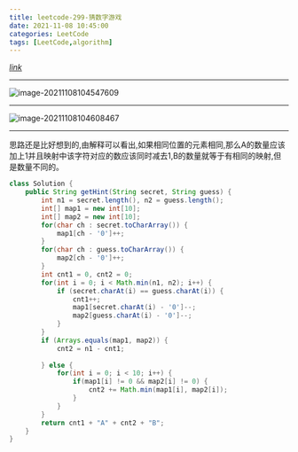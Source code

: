 ```yaml
---
title: leetcode-299-猜数字游戏
date: 2021-11-08 10:45:00
categories: LeetCode
tags: [LeetCode,algorithm]
---
```


[$link$](https://leetcode-cn.com/problems/bulls-and-cows/)

<hr/>

![image-20211108104547609](https://gitee.com/cao_ziqiang/img/raw/master/20211108104547.png)

<hr/>

![image-20211108104608467](https://gitee.com/cao_ziqiang/img/raw/master/20211108104608.png)

<hr/>

思路还是比好想到的,由解释可以看出,如果相同位置的元素相同,那么A的数量应该加上1并且映射中该字符对应的数应该同时减去1,B的数量就等于有相同的映射,但是数量不同的。

```java
class Solution {
    public String getHint(String secret, String guess) {
        int n1 = secret.length(), n2 = guess.length();
        int[] map1 = new int[10];
        int[] map2 = new int[10];
        for(char ch : secret.toCharArray()) {
            map1[ch - '0']++;
        }
        for(char ch : guess.toCharArray()) {
            map2[ch - '0']++;
        }
        int cnt1 = 0, cnt2 = 0;
        for(int i = 0; i < Math.min(n1, n2); i++) {
            if (secret.charAt(i) == guess.charAt(i)) {
                cnt1++;
                map1[secret.charAt(i) - '0']--;
                map2[guess.charAt(i) - '0']--;
            }
        }
        if (Arrays.equals(map1, map2)) {
            cnt2 = n1 - cnt1;
            
        } else {
            for(int i = 0; i < 10; i++) {
                if(map1[i] != 0 && map2[i] != 0) {
                    cnt2 += Math.min(map1[i], map2[i]);
                }
            }
        }
        return cnt1 + "A" + cnt2 + "B";
    }
}
```

